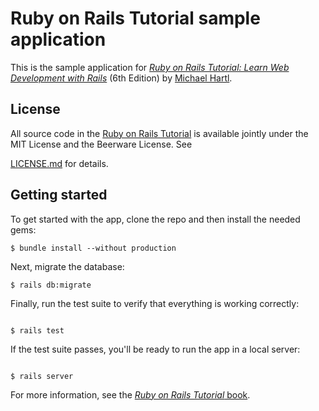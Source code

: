 # Ruby on Rails Tutorial sample application

This is the sample application for [_Ruby on Rails Tutorial:
Learn Web Development with Rails_](https://www.railstutorial.org/) (6th Edition)
by [Michael Hartl](https://www.michaelhartl.com/).

## License

All source code in the [Ruby on Rails Tutorial](https://www.railstutorial.org/)
is available jointly under the MIT License and the Beerware License. See

[LICENSE.md](LICENSE.md) for details.

## Getting started

To get started with the app, clone the repo and then install
the needed gems:

```
$ bundle install --without production
```

Next, migrate the database:

```
$ rails db:migrate
```

Finally, run the test suite to verify that everything is
working correctly:

```

$ rails test
```

If the test suite passes, you'll be ready to run the app in a
local server:

```

$ rails server
```

For more information, see the
[_Ruby on Rails Tutorial_ book](https://www.railstutorial.org/book).
